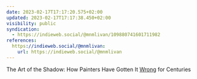 ```yaml
---
date: 2023-02-17T17:17:20.575+02:00
updated: 2023-02-17T17:17:38.450+02:00
visibility: public
syndication:
  - https://indieweb.social/@mnmlivan/109880741601711982
references:
  https://indieweb.social/@mnmlivan:
    url: https://indieweb.social/@mnmlivan
---
```

The Art of the Shadow: How Painters Have Gotten It [Wrong](https://thereader.mitpress.mit.edu/the-art-of-the-shadow-how-painters-have-gotten-it-wrong-for-centuries/) for Centuries
